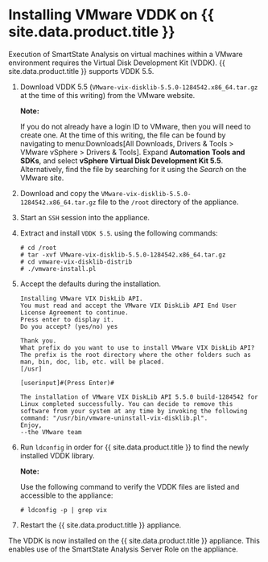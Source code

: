 # Installing VMware VDDK on {{ site.data.product.title }}

Execution of SmartState Analysis on virtual machines within a VMware
environment requires the Virtual Disk Development Kit (VDDK).
{{ site.data.product.title }} supports VDDK 5.5.

1.  Download VDDK 5.5 (`VMware-vix-disklib-5.5.0-1284542.x86_64.tar.gz`
    at the time of this writing) from the VMware website.

    **Note:**

    If you do not already have a login ID to VMware, then you will need
    to create one. At the time of this writing, the file can be found by
    navigating to menu:Downloads\[All Downloads, Drivers & Tools \>
    VMware vSphere \> Drivers & Tools\]. Expand **Automation Tools and
    SDKs**, and select **vSphere Virtual Disk Development Kit 5.5**.
    Alternatively, find the file by searching for it using the *Search*
    on the VMware site.

    </div>

2.  Download and copy the
    `VMware-vix-disklib-5.5.0-1284542.x86_64.tar.gz` file to the `/root`
    directory of the appliance.

3.  Start an `SSH` session into the appliance.

4.  Extract and install `VDDK 5.5`. using the following commands:

        # cd /root
        # tar -xvf VMware-vix-disklib-5.5.0-1284542.x86_64.tar.gz
        # cd vmware-vix-disklib-distrib
        # ./vmware-install.pl

5.  Accept the defaults during the installation.

        Installing VMware VIX DiskLib API.
        You must read and accept the VMware VIX DiskLib API End User License Agreement to continue.
        Press enter to display it.
        Do you accept? (yes/no) yes

        Thank you.
        What prefix do you want to use to install VMware VIX DiskLib API?
        The prefix is the root directory where the other folders such as man, bin, doc, lib, etc. will be placed.
        [/usr]

        [userinput]#(Press Enter)#

        The installation of VMware VIX DiskLib API 5.5.0 build-1284542 for Linux completed successfully. You can decide to remove this software from your system at any time by invoking the following command: "/usr/bin/vmware-uninstall-vix-disklib.pl".
        Enjoy,
        --the VMware team

6.  Run `ldconfig` in order for {{ site.data.product.title }} to find the newly
    installed VDDK library.

    **Note:**

    Use the following command to verify the VDDK files are listed and
    accessible to the appliance:

        # ldconfig -p | grep vix

    </div>

7.  Restart the {{ site.data.product.title }} appliance.

The VDDK is now installed on the {{ site.data.product.title }} appliance. This enables
use of the SmartState Analysis Server Role on the appliance.

